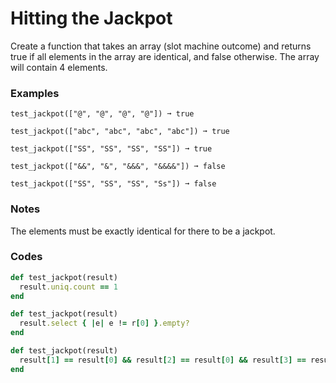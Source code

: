 # Hitting the Jackpot
Create a function that takes an array (slot machine outcome) and returns true if all elements in the array are identical, and false otherwise. The array will contain 4 elements.
### Examples
```
test_jackpot(["@", "@", "@", "@"]) ➞ true

test_jackpot(["abc", "abc", "abc", "abc"]) ➞ true

test_jackpot(["SS", "SS", "SS", "SS"]) ➞ true

test_jackpot(["&&", "&", "&&&", "&&&&"]) ➞ false

test_jackpot(["SS", "SS", "SS", "Ss"]) ➞ false
```
### Notes
The elements must be exactly identical for there to be a jackpot.
### Codes
```ruby
def test_jackpot(result)
  result.uniq.count == 1
end
```

```ruby
def test_jackpot(result)
  result.select { |e| e != r[0] }.empty?
end
```

```ruby
def test_jackpot(result)
  result[1] == result[0] && result[2] == result[0] && result[3] == result[0]
end
```
